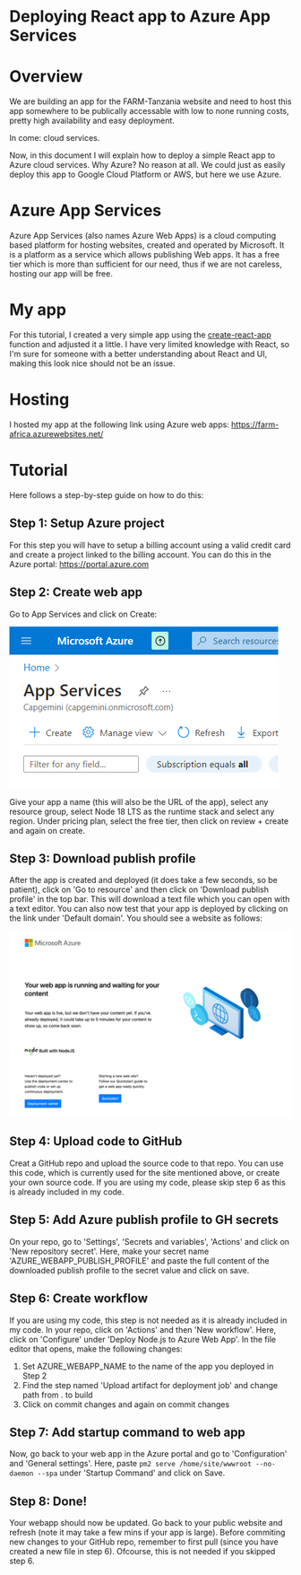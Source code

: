 # Deploying React app to Azure App Services

# Overview
We are building an app for the FARM-Tanzania website and need
to host this app somewhere to be publically accessable with low
to none running costs, pretty high availability and easy deployment.

In come: cloud services.

Now, in this document I will explain how to deploy a simple
React app to Azure cloud services. Why Azure? No reason at all.
We could just as easily deploy this app to Google Cloud Platform
or AWS, but here we use Azure.

# Azure App Services
Azure App Services (also names Azure Web Apps) is a cloud computing
based platform for hosting websites, created and operated by Microsoft.
It is a platform as a service which allows publishing Web apps. It has
a free tier which is more than sufficient for our need, thus if we are
not careless, hosting our app will be free.

# My app
For this tutorial, I created a very simple app using the [create-react-app](https://create-react-app.dev/)
function and adjusted it a little. I have very limited knowledge with
React, so I'm sure for someone with a better understanding about
React and UI, making this look nice should not be an issue.

# Hosting
I hosted my app at the following link using Azure web apps:
https://farm-africa.azurewebsites.net/

# Tutorial
Here follows a step-by-step guide on how to do this:

## Step 1: Setup Azure project
For this step you will have to setup a billing account using
a valid credit card and create a project linked to the billing
account. You can do this in the Azure portal: 
https://portal.azure.com

## Step 2: Create web app
Go to App Services and click on Create:

![App Services](assets\Step2-01.png)

Give your app a name (this will also be the URL of the app),
select any resource group, select Node 18 LTS as the runtime stack
and select any region. Under pricing plan, select the free tier, then click
on review + create and again on create.

## Step 3: Download publish profile
After the app is created and deployed (it does take a few seconds, so be patient),
click on 'Go to resource' and then click on 'Download publish profile' in the top bar.
This will download a text file which you can open with a text editor. You can also now
test that your app is deployed by clicking on the link under 'Default domain'. You should
see a website as follows:

![Base website](assets\Step3-01.png)

## Step 4: Upload code to GitHub
Creat a GitHub repo and upload the source code to that repo. You can use this code, which is
currently used for the site mentioned above, or create your own source code. If you are using
my code, please skip step 6 as this is already included in my code.

## Step 5: Add Azure publish profile to GH secrets
On your repo, go to 'Settings', 'Secrets and variables', 'Actions' and click on
'New repository secret'. Here, make your secret name 'AZURE_WEBAPP_PUBLISH_PROFILE'
and paste the full content of the downloaded publish profile to the secret value and click
on save.

## Step 6: Create workflow
If you are using my code, this step is not needed as it is already included in my code.
In your repo, click on 'Actions' and then 'New workflow'. Here, click on 'Configure' under
'Deploy Node.js to Azure Web App'. In the file editor that opens, make the following changes:
1. Set AZURE_WEBAPP_NAME to the name of the app you deployed in Step 2
2. Find the step named 'Upload artifact for deployment job' and change path from . to build
3. Click on commit changes and again on commit changes

## Step 7: Add startup command to web app
Now, go back to your web app in the Azure portal and go to 'Configuration' and 'General settings'.
Here, paste `pm2 serve /home/site/wwwroot --no-daemon --spa` under 'Startup Command' and click on Save.

## Step 8: Done!
Your webapp should now be updated. Go back to your public website and refresh (note it may take a few mins
if your app is large). Before commiting new changes to your GitHub repo, remember to first pull (since you
have created a new file in step 6). Ofcourse, this is not needed if you skipped step 6.